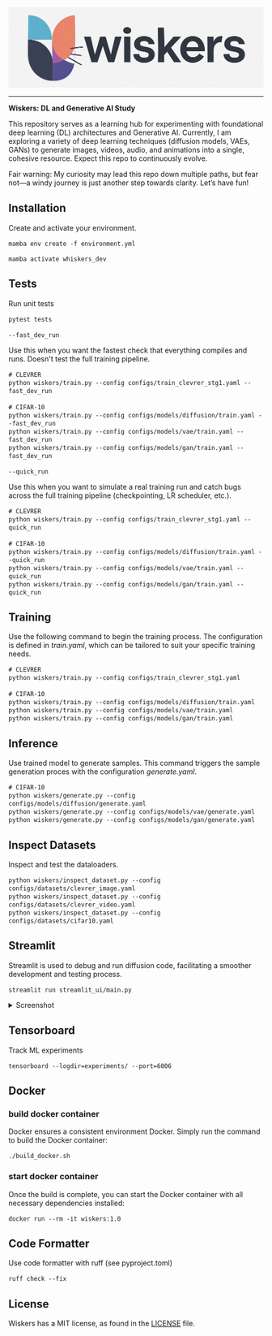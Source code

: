 
![PyTorch Logo](https://raw.githubusercontent.com/electricshadok/wiskers/refs/heads/main/docs/wiskers_logo.png)

--------------------------------------------------------------------------------


**Wiskers: DL and  Generative AI Study**


This repository serves as a learning hub for experimenting with foundational deep learning (DL) architectures and Generative AI. Currently, I am exploring a variety of deep learning techniques (diffusion models, VAEs, GANs) to generate images, videos, audio, and animations into a single, cohesive resource. Expect this repo to continuously evolve.

Fair warning: My curiosity may lead this repo down multiple paths, but fear not—a windy journey is just another step towards clarity. Let’s have fun!

## Installation

Create and activate your environment.
```
mamba env create -f environment.yml
```

```
mamba activate whiskers_dev
```

## Tests

Run unit tests

```
pytest tests
```

```--fast_dev_run```

Use this when you want the fastest check that everything compiles and runs. Doesn't test the full training pipeline.

```
# CLEVRER
python wiskers/train.py --config configs/train_clevrer_stg1.yaml --fast_dev_run

# CIFAR-10
python wiskers/train.py --config configs/models/diffusion/train.yaml --fast_dev_run
python wiskers/train.py --config configs/models/vae/train.yaml --fast_dev_run
python wiskers/train.py --config configs/models/gan/train.yaml --fast_dev_run
```

```--quick_run```

Use this when you want to simulate a real training run and catch bugs across the full training pipeline (checkpointing, LR scheduler, etc.).

```
# CLEVRER
python wiskers/train.py --config configs/train_clevrer_stg1.yaml --quick_run

# CIFAR-10
python wiskers/train.py --config configs/models/diffusion/train.yaml --quick_run
python wiskers/train.py --config configs/models/vae/train.yaml --quick_run
python wiskers/train.py --config configs/models/gan/train.yaml --quick_run
```

## Training

Use the following command to begin the training process. The configuration is defined in *train.yaml*, which can be tailored to suit your specific training needs.

```
# CLEVRER
python wiskers/train.py --config configs/train_clevrer_stg1.yaml

# CIFAR-10
python wiskers/train.py --config configs/models/diffusion/train.yaml
python wiskers/train.py --config configs/models/vae/train.yaml
python wiskers/train.py --config configs/models/gan/train.yaml
```

## Inference

Use trained model to generate samples. This command triggers the sample generation proces with the configuration *generate.yaml*.

```
# CIFAR-10
python wiskers/generate.py --config configs/models/diffusion/generate.yaml
python wiskers/generate.py --config configs/models/vae/generate.yaml
python wiskers/generate.py --config configs/models/gan/generate.yaml
```

## Inspect Datasets

Inspect and test the dataloaders.

```
python wiskers/inspect_dataset.py --config configs/datasets/clevrer_image.yaml
python wiskers/inspect_dataset.py --config configs/datasets/clevrer_video.yaml
python wiskers/inspect_dataset.py --config configs/datasets/cifar10.yaml
```

## Streamlit

Streamlit is used to debug and run diffusion code, facilitating a smoother development and testing process.

```
streamlit run streamlit_ui/main.py
```

<details>
<summary>Screenshot</summary>
<p align="center"><img src="docs/app.png?raw=true"></p>
</details>


## Tensorboard

Track ML experiments

```
tensorboard --logdir=experiments/ --port=6006
```

## Docker

### build docker container

Docker ensures a consistent environment Docker. Simply run the command to build the Docker container:

```
./build_docker.sh
```

### start docker container
Once the build is complete, you can start the Docker container with all necessary dependencies installed:

```
docker run --rm -it wiskers:1.0
```

## Code Formatter
Use code formatter with ruff (see pyproject.toml)

```
ruff check --fix
```


## License

Wiskers has a MIT license, as found in the [LICENSE](https://github.com/vincentbonnetai/wiskers/blob/main/LICENSE) file.
